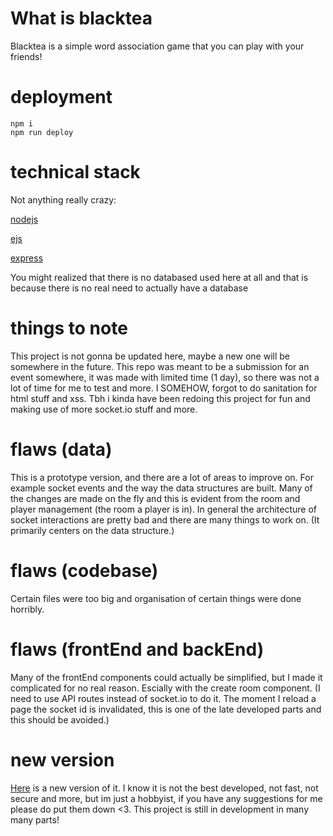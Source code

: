 # What is blacktea
Blacktea is a simple word association game that you can play with your friends!

# deployment
```
npm i
npm run deploy
```
# technical stack
Not anything really crazy:			

[nodejs](https://nodejs.org/en)			

[ejs](https://www.npmjs.com/package/ejs)			

[express](https://www.npmjs.com/package/express)			

You might realized that there is no databased used here at all and that is because there is no real need to actually have a database

# things to note
This project is not gonna be updated here, maybe a new one will be somewhere in the future. This repo was meant to be a submission for an event somewhere, it was made with limited time (1 day), so there was not a lot of time for me to test and more. I SOMEHOW, forgot to do sanitation for html stuff and xss. Tbh i kinda have been redoing this project for fun and making use of more socket.io stuff and more.

# flaws (data)
This is a prototype version, and there are a lot of areas to improve on. For example socket events and the way the data structures are built. Many of the changes are made on the fly and this is evident from the room and player management (the room a player is in). In general the architecture of socket interactions are pretty bad and there are many things to work on. (It primarily centers on the data structure.)

# flaws (codebase)
Certain files were too big and organisation of certain things were done horribly.

# flaws (frontEnd and backEnd)
Many of the frontEnd components could actually be simplified, but I made it complicated for no real reason. Escially with the create room component. (I need to use API routes instead of socket.io to do it. The moment I reload a page the socket id is invalidated, this is one of the late developed parts and this should be avoided.)

# new version
[Here](https://github.com/pendragons-code/blackteaV2) is a new version of it. I know it is not the best developed, not fast, not secure and more, but im just a hobbyist, if you have any suggestions for me please do put them down <3. This project is still in development in many many parts!
